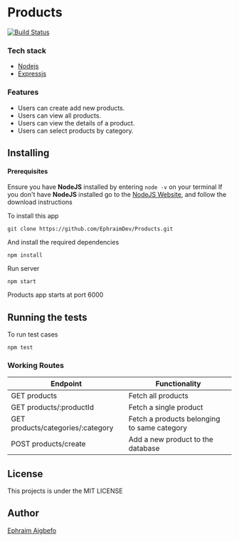 # Products

[![Build Status](https://travis-ci.org/EphraimDev/Products.svg?branch=develop)](https://travis-ci.org/EphraimDev/Products)

### Tech stack

- [Nodejs](https://nodejs.org/en/)
- [Expressjs](https://expressjs.com/)

### Features

- Users can create add new products.
- Users can view all products.
- Users can view the details of a product.
- Users can select products by category.

## Installing

#### Prerequisites

Ensure you have **NodeJS** installed by entering `node -v` on your terminal
If you don't have **NodeJS** installed go to the [NodeJS Website](http://nodejs.org), and follow the download instructions

To install this app

```
git clone https://github.com/EphraimDev/Products.git
```

And install the required dependencies

```
npm install
```

Run server

```
npm start
```

Products app starts at port 6000

## Running the tests

To run test cases

```
npm test
```

### Working Routes

<table>
<thead>
<tr>
<th>Endpoint</th>
<th>Functionality</th>
</tr>
</thead>
<tbody>
<tr>
<td>GET products</td>
<td>Fetch all products</td>
</tr>
<tr>
<td>GET products/:productId</td>
<td>Fetch a single product</td>
</tr>
<tr>
<td>GET products/categories/:category</td>
<td>Fetch a products belonging to same category</td>
</tr>
<tr>
<td>POST products/create</td>
<td>Add a new product to the database</td>
</tr>
</tbody></table>

## License

This projects is under the MIT LICENSE

## Author 

[Ephraim Aigbefo](https://github.com/EphraimDev)
